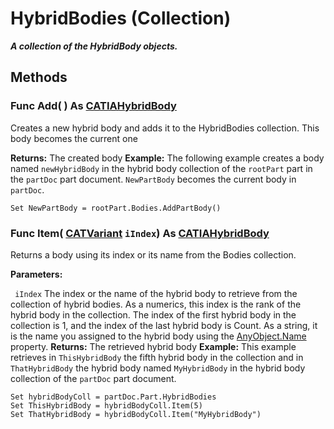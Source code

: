 # HybridBodies (Collection)

**_A collection of the HybridBody objects._**

## Methods

### Func **Add**( ) As [CATIAHybridBody](../MecModInterfaces/interface_HybridBody_21378.md)

Creates a new hybrid body and adds it to the HybridBodies collection. This body becomes the current one

**Returns:**      The created body  **Example:**      The following example creates a body named `newHybridBody` in the hybrid body collection of the `rootPart` part in the `partDoc` part document. `NewPartBody` becomes the current body in `partDoc`.

```VBScript
Set NewPartBody = rootPart.Bodies.AddPartBody()

```

### Func **Item**( [CATVariant](../System/typedef_CATVariant_20656.md)  `iIndex`) As [CATIAHybridBody](../MecModInterfaces/interface_HybridBody_21378.md)

Returns a body using its index or its name from the Bodies collection.

**Parameters:**

` iIndex`      The index or the name of the hybrid body to retrieve from the collection of hybrid bodies. As a numerics, this index is the rank of the hybrid body in the collection. The index of the first hybrid body in the collection is 1, and the index of the last hybrid body is Count. As a string, it is the name you assigned to the hybrid body using the
[AnyObject.Name](../System/interface_AnyObject_17321.htm#Name) property.  **Returns:**      The retrieved hybrid body **Example:**      This example retrieves in `ThisHybridBody` the fifth hybrid body in the collection and in `ThatHybridBody` the hybrid body named `MyHybridBody` in the hybrid body collection of the `partDoc` part document.

```VBScript
Set hybridBodyColl = partDoc.Part.HybridBodies
Set ThisHybridBody = hybridBodyColl.Item(5)
Set ThatHybridBody = hybridBodyColl.Item("MyHybridBody")

```